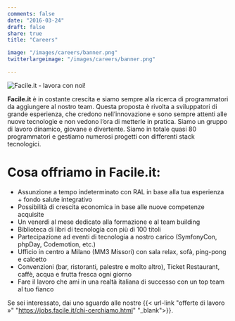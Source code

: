 ```yaml
---
comments: false
date: "2016-03-24"
draft: false
share: true
title: "Careers"

image: "/images/careers/banner.png"
twitterlargeimage: "/images/careers/banner.png"

---
```


![Facile.it - lavora con noi!](/images/careers/banner.png)

**Facile.it** è in costante crescita e siamo sempre alla ricerca di programmatori da aggiungere al nostro team. Questa proposta è rivolta a sviluppatori di grande esperienza, che credono nell’innovazione e sono sempre attenti alle nuove tecnologie e non vedono l’ora di metterle in pratica. Siamo un gruppo di lavoro dinamico, giovane e divertente. Siamo in totale quasi 80 programmatori e gestiamo numerosi progetti con differenti stack tecnologici.

# Cosa offriamo in Facile.it:

 * Assunzione a tempo indeterminato con RAL in base alla tua esperienza + fondo salute integrativo
 * Possibilità di crescita economica in base alle nuove competenze acquisite
 * Un venerdì al mese dedicato alla formazione e al team building
 * Biblioteca di libri di tecnologia con più di 100 titoli
 * Partecipazione ad eventi di tecnologia a nostro carico (SymfonyCon, phpDay, Codemotion, etc.)
 * Ufficio in centro a Milano (MM3 Missori) con sala relax, sofà, ping-pong e calcetto
 * Convenzioni (bar, ristoranti, palestre e molto altro), Ticket Restaurant, caffè, acqua e frutta fresca ogni giorno
 * Fare il lavoro che ami in una realtà italiana di successo con un top team al tuo fianco

Se sei interessato, dai uno sguardo alle nostre {{< url-link "offerte di lavoro »" "https://jobs.facile.it/chi-cerchiamo.html" "_blank">}}.
